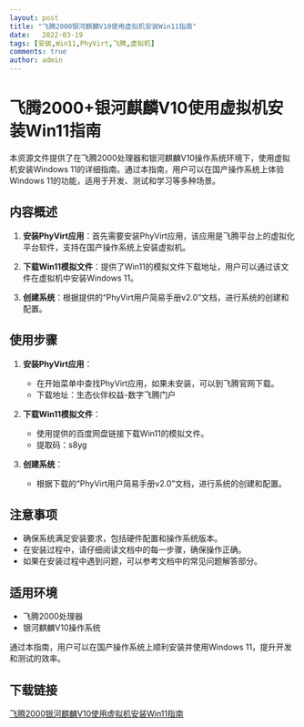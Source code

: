 ```yaml
---
layout: post
title: "飞腾2000银河麒麟V10使用虚拟机安装Win11指南"
date:   2022-03-19
tags: [安装,Win11,PhyVirt,飞腾,虚拟机]
comments: true
author: admin
---
```

# 飞腾2000+银河麒麟V10使用虚拟机安装Win11指南

本资源文件提供了在飞腾2000处理器和银河麒麟V10操作系统环境下，使用虚拟机安装Windows 11的详细指南。通过本指南，用户可以在国产操作系统上体验Windows 11的功能，适用于开发、测试和学习等多种场景。

## 内容概述

1. **安装PhyVirt应用**：首先需要安装PhyVirt应用，该应用是飞腾平台上的虚拟化平台软件，支持在国产操作系统上安装虚拟机。

2. **下载Win11模拟文件**：提供了Win11的模拟文件下载地址，用户可以通过该文件在虚拟机中安装Windows 11。

3. **创建系统**：根据提供的“PhyVirt用户简易手册v2.0”文档，进行系统的创建和配置。

## 使用步骤

1. **安装PhyVirt应用**：
   - 在开始菜单中查找PhyVirt应用，如果未安装，可以到飞腾官网下载。
   - 下载地址：生态伙伴权益-数字飞腾门户

2. **下载Win11模拟文件**：
   - 使用提供的百度网盘链接下载Win11的模拟文件。
   - 提取码：s8yg

3. **创建系统**：
   - 根据下载的“PhyVirt用户简易手册v2.0”文档，进行系统的创建和配置。

## 注意事项

- 确保系统满足安装要求，包括硬件配置和操作系统版本。
- 在安装过程中，请仔细阅读文档中的每一步骤，确保操作正确。
- 如果在安装过程中遇到问题，可以参考文档中的常见问题解答部分。

## 适用环境

- 飞腾2000处理器
- 银河麒麟V10操作系统

通过本指南，用户可以在国产操作系统上顺利安装并使用Windows 11，提升开发和测试的效率。

## 下载链接

[飞腾2000银河麒麟V10使用虚拟机安装Win11指南](https://pan.quark.cn/s/831afd56337f)